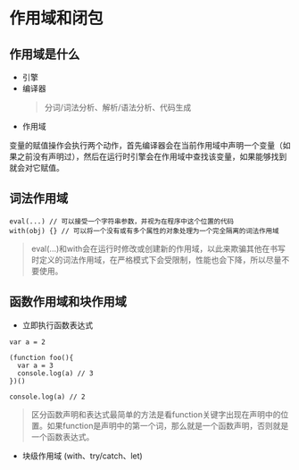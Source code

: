# 作用域和闭包

## 作用域是什么

- 引擎
- 编译器
  > 分词/词法分析、解析/语法分析、代码生成
- 作用域

变量的赋值操作会执行两个动作，首先编译器会在当前作用域中声明一个变量（如果之前没有声明过），然后在运行时引擎会在作用域中查找该变量，如果能够找到就会对它赋值。

## 词法作用域

```
eval(...) // 可以接受一个字符串参数，并视为在程序中这个位置的代码
with(obj) {} // 可以将一个没有或有多个属性的对象处理为一个完全隔离的词法作用域
```
> eval(...)和with会在运行时修改或创建新的作用域，以此来欺骗其他在书写时定义的词法作用域，在严格模式下会受限制，性能也会下降，所以尽量不要使用。

## 函数作用域和块作用域

- 立即执行函数表达式

```
var a = 2

(function foo(){
  var a = 3
  console.log(a) // 3
})()

console.log(a) // 2
```

> 区分函数声明和表达式最简单的方法是看function关键字出现在声明中的位置。如果function是声明中的第一个词，那么就是一个函数声明，否则就是一个函数表达式。

- 块级作用域 (with、try/catch、let)